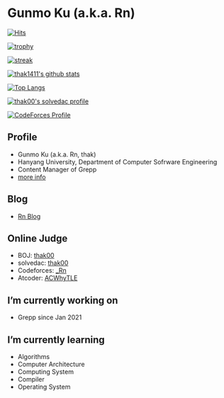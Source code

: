 # Gunmo Ku (a.k.a. Rn)

[![Hits](https://hits.seeyoufarm.com/api/count/incr/badge.svg?url=https%3A%2F%2Fgithub.com%2Fthak1411)](https://github.com/thak1411)

[![trophy](https://github-profile-trophy.vercel.app/?username=thak1411&theme=chalk&row=2&column=3)](https://github.com/ryo-ma/github-profile-trophy)

[![streak](https://github-readme-streak-stats.herokuapp.com/?user=thak1411&theme=calm)](https://github.com/thak1411)

[![thak1411's github stats](https://github-readme-stats.vercel.app/api?username=thak1411&show_icons=true&theme=dracula)](https://github.com/thak1411)

[![Top Langs](https://github-readme-stats.vercel.app/api/top-langs/?username=thak1411&layout=compact&langs_count=8&theme=dracula)](https://github.com/thak1411)

[![thak00's solvedac profile](http://mazassumnida.wtf/api/v2/generate_badge?boj=thak00)](https://solved.ac/profile/thak00)

[![CodeForces Profile](http://cf.leed.at?id=_Rn)](https://codeforces.com/profile/_Rn)


## Profile

* Gunmo Ku (a.k.a. Rn, thak)
* Hanyang University, Department of Computer Sofrware Engineering
* Content Manager of Grepp
* [more info](https://thak1411.github.io/about)

## Blog

* [Rn Blog](https://thak1411.github.io)

## Online Judge

* BOJ: [thak00](http://icpc.me/thak00)
* solvedac: [thak00](https://solved.ac/profile/thak00)
* Codeforces: [_Rn](https://codeforces.com/profile/_Rn)
* Atcoder: [ACWhyTLE](https://atcoder.jp/users/ACWhyTLE)

## I’m currently working on

* Grepp since Jan 2021

## I’m currently learning

* Algorithms
* Computer Architecture
* Computing System
* Compiler
* Operating System